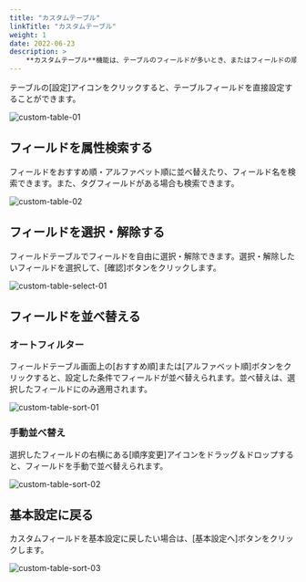 ```yaml
---
title: "カスタムテーブル"
linkTitle: "カスタムテーブル"
weight: 1
date: 2022-06-23
description: >
    **カスタムテーブル**機能は、テーブルのフィールドが多いとき、またはフィールドの順序を調整したいときに役立つ機能です。
---
```


テーブルの[設定]アイコンをクリックすると、テーブルフィールドを直接設定することができます。

![custom-table-01](/jp/docs/guides/advanced/custom-table-img/custom-table-01.png)

## フィールドを属性検索する
フィールドをおすすめ順・アルファベット順に並べ替えたり、フィールド名を検索できます。また、タグフィールドがある場合も検索できます。

![custom-table-02](/jp/docs/guides/advanced/custom-table-img/custom-table-02.png)

## フィールドを選択・解除する
フィールドテーブルでフィールドを自由に選択・解除できます。選択・解除したいフィールドを選択して、[確認]ボタンをクリックします。

![custom-table-select-01](/jp/docs/guides/advanced/custom-table-img/custom-table-select-01.png)

## フィールドを並べ替える
### オートフィルター

フィールドテーブル画面上の[おすすめ順]または[アルファベット順]ボタンをクリックすると、設定した条件でフィールドが並べ替えられます。並べ替えは、選択したフィールドにのみ適用されます。

![custom-table-sort-01](/jp/docs/guides/advanced/custom-table-img/custom-table-sort-01.png)

### 手動並べ替え

選択したフィールドの右横にある[順序変更]アイコンをドラッグ＆ドロップすると、フィールドを手動で並べ替えられます。

![custom-table-sort-02](/jp/docs/guides/advanced/custom-table-img/custom-table-sort-02.png)

## 基本設定に戻る
カスタムフィールドを基本設定に戻したい場合は、[基本設定へ]ボタンをクリックします。

![custom-table-sort-03](/jp/docs/guides/advanced/custom-table-img/custom-table-sort-03.png)
